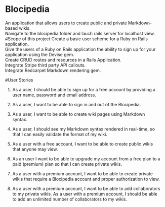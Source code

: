# Blocipedia
An application that allows users to create public and private Markdown-based wikis.  
Navigate to the blocipedia folder and lauch rails server for localhost view.  
#Scope of this project 
Create a basic user scheme for a Ruby on Rails application.  
Give the users of a Ruby on Rails application the ability to sign up for your application using the Devise gem.  
Create CRUD routes and resources in a Rails Application.  
Integrate Stripe third party API callouts.  
Integrate Redcarpet Markdown rendering gem.  

#User Stories

1.  As a user, I should be able to sign up for a free account by providing a user name, password and email address.

1.  As a user, I want to be able to sign in and out of the Blocipedia.

1.  As a user, I want to be able to create wiki pages using Markdown syntax.

1.  As a user, I should see my Markdown syntax rendered in real-time, so that I can easily validate the format of my wiki.

1.   As a user with a free account, I want to be able to create public wikis that anyone may view.

1.  As an user I want to be able to upgrade my account from a free plan to a paid (premium) plan so that I can create private wikis.

1.  As a user with a premium account, I want to be able to create private wikis that require a Blocipedia account and proper authorization to view.

1.  As a user with a premium account, I want to be able to add collaborators to my private wikis. As a user with a premium account, I should be able to add an unlimited number of collaborators to my wikis.
